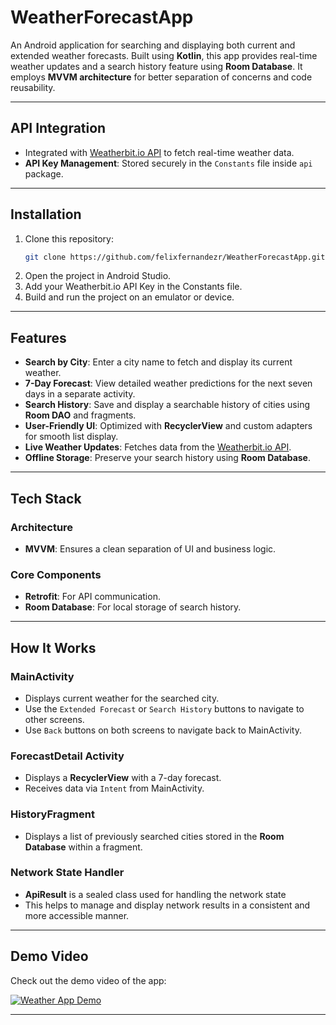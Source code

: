 # WeatherForecastApp

An Android application for searching and displaying both current and extended weather forecasts. Built using **Kotlin**, this app provides real-time weather updates and a search history feature using **Room Database**. It employs **MVVM architecture** for better separation of concerns and code reusability.

---

## API Integration
- Integrated with [Weatherbit.io API](https://www.weatherbit.io) to fetch real-time weather data.
- **API Key Management**: Stored securely in the `Constants` file inside `api` package.

---

## Installation
1. Clone this repository:
   ```bash
   git clone https://github.com/felixfernandezr/WeatherForecastApp.git
2. Open the project in Android Studio.
3. Add your Weatherbit.io API Key in the Constants file.
4. Build and run the project on an emulator or device.

---

## Features
- **Search by City**: Enter a city name to fetch and display its current weather.
- **7-Day Forecast**: View detailed weather predictions for the next seven days in a separate activity.
- **Search History**: Save and display a searchable history of cities using **Room DAO** and fragments.
- **User-Friendly UI**: Optimized with **RecyclerView** and custom adapters for smooth list display.
- **Live Weather Updates**: Fetches data from the [Weatherbit.io API](https://www.weatherbit.io).
- **Offline Storage**: Preserve your search history using **Room Database**.

---

## Tech Stack
### Architecture
- **MVVM**: Ensures a clean separation of UI and business logic.
  
### Core Components
- **Retrofit**: For API communication.
- **Room Database**: For local storage of search history.

---

## How It Works
### MainActivity
- Displays current weather for the searched city.
- Use the `Extended Forecast` or `Search History` buttons to navigate to other screens.
- Use `Back` buttons on both screens to navigate back to MainActivity.

### ForecastDetail Activity
- Displays a **RecyclerView** with a 7-day forecast.
- Receives data via `Intent` from MainActivity.

### HistoryFragment
- Displays a list of previously searched cities stored in the **Room Database** within a fragment.

### Network State Handler
- **ApiResult** is a sealed class used for handling the network state
- This helps to manage and display network results in a consistent and more accessible manner.

---

## Demo Video

Check out the demo video of the app:

[![Weather App Demo](https://img.youtube.com/vi/0cB-uqg27Qg/0.jpg)](https://youtu.be/0cB-uqg27Qg?feature=shared)

---
